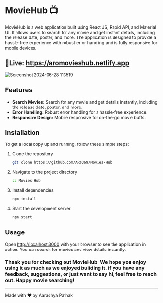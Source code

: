 # MovieHub 📺

MovieHub is a web application built using React JS, Rapid API, and Material UI. It allows users to search for any movie and get instant details, including the release date, poster, and more. The application is designed to provide a hassle-free experience with robust error handling and is fully responsive for mobile devices.

## 🔗Live: https://aromovieshub.netlify.app

![Screenshot 2024-06-28 113519](https://github.com/ARO369/Movies-Hub/assets/106620231/542a8002-f950-46c8-bf42-b14139e96b11)



## Features

- **Search Movies:** Search for any movie and get details instantly, including the release date, poster, and more.
- **Error Handling:** Robust error handling for a hassle-free experience.
- **Responsive Design:** Mobile responsive for on-the-go movie buffs.

## Installation

To get a local copy up and running, follow these simple steps:

1. Clone the repository
    ```sh
    git clone https://github.com/ARO369/Movies-Hub
    ```
2. Navigate to the project directory
    ```sh
    cd Movies-Hub
    ```
3. Install dependencies
    ```sh
    npm install
    ```
4. Start the development server
    ```sh
    npm start
    ```

## Usage

Open [http://localhost:3000](http://localhost:3000) with your browser to see the application in action. You can search for movies and view details instantly.

### Thank you for checking out MovieHub! We hope you enjoy using it as much as we enjoyed building it. If you have any feedback, suggestions, or just want to say hi, feel free to reach out. Happy movie searching!

---

Made with ❤️ by Aaradhya Pathak

